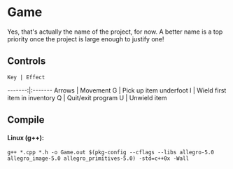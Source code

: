 # Game

Yes, that's actually the name of the project, for now. A better name is a top priority once the project is large enough to justify one!

## Controls

    Key | Effect
-------:|:-------
 Arrows | Movement
      G | Pick up item underfoot
      I | Wield first item in inventory
      Q | Quit/exit program
      U | Unwield item

## Compile

#### Linux (g++):

```
g++ *.cpp *.h -o Game.out $(pkg-config --cflags --libs allegro-5.0 allegro_image-5.0 allegro_primitives-5.0) -std=c++0x -Wall
```
